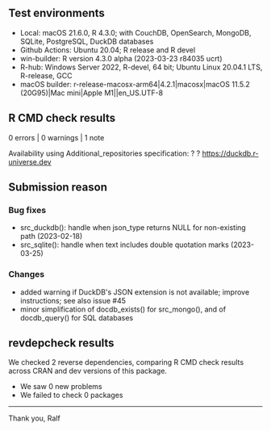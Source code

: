 ## Test environments

* Local: macOS 21.6.0, R 4.3.0; with CouchDB, OpenSearch, MongoDB, SQLite, PostgreSQL, DuckDB databases
* Github Actions: Ubuntu 20.04; R release and R devel
* win-builder: R version 4.3.0 alpha (2023-03-23 r84035 ucrt)
* R-hub: Windows Server 2022, R-devel, 64 bit; Ubuntu Linux 20.04.1 LTS, R-release, GCC
* macOS builder: r-release-macosx-arm64|4.2.1|macosx|macOS 11.5.2 (20G95)|Mac mini|Apple M1||en_US.UTF-8 

## R CMD check results

0 errors | 0 warnings | 1 note

Availability using Additional_repositories specification:
  ?   ?   https://duckdb.r-universe.dev

## Submission reason

### Bug fixes

* src_duckdb(): handle when json_type returns NULL for non-existing path (2023-02-18)
* src_sqlite(): handle when text includes double quotation marks (2023-03-25)

### Changes

* added warning if DuckDB's JSON extension is not available; improve instructions; see also issue #45
* minor simplification of docdb_exists() for src_mongo(), and of docdb_query() for SQL databases

## revdepcheck results

We checked 2 reverse dependencies, comparing R CMD check results across CRAN and dev versions of this package.

 * We saw 0 new problems
 * We failed to check 0 packages

--------

Thank you,
Ralf
